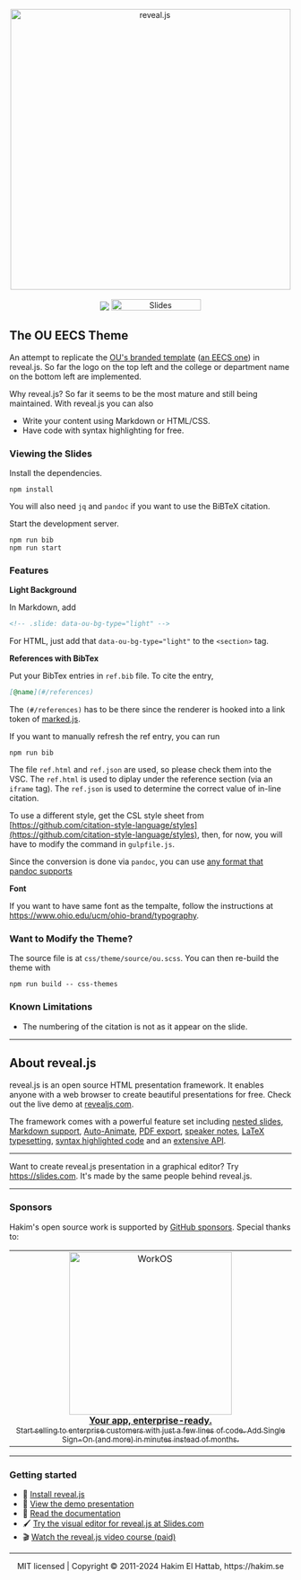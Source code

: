 <p align="center">
  <a href="https://revealjs.com">
  <img src="https://hakim-static.s3.amazonaws.com/reveal-js/logo/v1/reveal-black-text-sticker.png" alt="reveal.js" width="500">
  </a>
  <br><br>
  <a href="https://github.com/krerkkiat/reveal.js-ou-eecs/actions"><img src="https://github.com/krerkkiat/reveal.js-ou-eecs/workflows/tests/badge.svg"></a>
  <a href="https://slides.com/"><img src="https://s3.amazonaws.com/static.slid.es/images/slides-github-banner-320x40.png?1" alt="Slides" width="160" height="20"></a>
</p>

## The OU EECS Theme

An attempt to replicate the [OU's branded template](https://www.ohio.edu/business/resources/faculty-staff/branded-templates) ([an EECS one](https://docs.google.com/presentation/d/1Fq-n81xTSQ3begtrmfPXXjzjtwUfF-CI/edit?usp=sharing&ouid=102167933025944444522&rtpof=true&sd=true)) in reveal.js. So far the logo on the top left and the college or department name on
the bottom left are implemented.

Why reveal.js? So far it seems to be the most mature and still being maintained. With reveal.js you can
also

- Write your content using Markdown or HTML/CSS.
- Have code with syntax highlighting for free.

### Viewing the Slides

Install the dependencies.

```console
npm install
```

You will also need `jq` and `pandoc` if you want to use the BiBTeX citation.

Start the development server.

```console
npm run bib
npm run start
```

### Features

**Light Background**

In Markdown, add

```markdown
<!-- .slide: data-ou-bg-type="light" -->
```

For HTML, just add that `data-ou-bg-type="light"` to the `<section>` tag.

**References with BibTex**

Put your BibTex entries in `ref.bib` file. To cite the entry,

```markdown
[@name](#/references)
```

The `(#/references)` has to be there since the renderer is hooked into a link token of [marked.js](https://marked.js.org/).

If you want to manually refresh the ref entry, you can run

```console
npm run bib
```

The file `ref.html` and `ref.json` are used, so please check them into the VSC. The `ref.html` is used
to diplay under the reference section (via an `iframe` tag). The `ref.json` is used to determine the correct value
of in-line citation.

To use a different style, get the CSL style sheet from [https://github.com/citation-style-language/styles](https://github.com/citation-style-language/styles), then, for now, you will have to modify the command
in `gulpfile.js`.

Since the conversion is done via `pandoc`, you can use [any format that pandoc supports](https://pandoc.org/MANUAL.html#specifying-bibliographic-data)

**Font**

If you want to have same font as the tempalte, follow the instructions at https://www.ohio.edu/ucm/ohio-brand/typography.

### Want to Modify the Theme?

The source file is at `css/theme/source/ou.scss`. You can then re-build the theme with

```console
npm run build -- css-themes
```

### Known Limitations

- The numbering of the citation is not as it appear on the slide.

---

## About reveal.js

reveal.js is an open source HTML presentation framework. It enables anyone with a web browser to create beautiful presentations for free. Check out the live demo at [revealjs.com](https://revealjs.com/).

The framework comes with a powerful feature set including [nested slides](https://revealjs.com/vertical-slides/), [Markdown support](https://revealjs.com/markdown/), [Auto-Animate](https://revealjs.com/auto-animate/), [PDF export](https://revealjs.com/pdf-export/), [speaker notes](https://revealjs.com/speaker-view/), [LaTeX typesetting](https://revealjs.com/math/), [syntax highlighted code](https://revealjs.com/code/) and an [extensive API](https://revealjs.com/api/).

---

Want to create reveal.js presentation in a graphical editor? Try <https://slides.com>. It's made by the same people behind reveal.js.

---

### Sponsors
Hakim's open source work is supported by <a href="https://github.com/sponsors/hakimel">GitHub sponsors</a>. Special thanks to:
<div align="center">
  <table>
    <td align="center">
      <a href="https://workos.com/?utm_campaign=github_repo&utm_medium=referral&utm_content=revealjs&utm_source=github">
        <div>
          <img src="https://user-images.githubusercontent.com/629429/151508669-efb4c3b3-8fe3-45eb-8e47-e9510b5f0af1.svg" width="290" alt="WorkOS">
        </div>
        <b>Your app, enterprise-ready.</b>
        <div>
          <sub>Start selling to enterprise customers with just a few lines of code. Add Single Sign-On (and more) in minutes instead of months.</sup>
        </div>
      </a>
    </td>
  </table>
</div>

---

### Getting started
- 🚀 [Install reveal.js](https://revealjs.com/installation)
- 👀 [View the demo presentation](https://revealjs.com/demo)
- 📖 [Read the documentation](https://revealjs.com/markup/)
- 🖌 [Try the visual editor for reveal.js at Slides.com](https://slides.com/)
- 🎬 [Watch the reveal.js video course (paid)](https://revealjs.com/course)

--- 
<div align="center">
  MIT licensed | Copyright © 2011-2024 Hakim El Hattab, https://hakim.se
</div>
